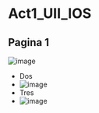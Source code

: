 # Act1_UII_IOS
## Pagina 1
![image](https://github.com/user-attachments/assets/57330943-98b9-4738-9139-ba8fd0d8182f)
- Dos
- ![image](https://github.com/user-attachments/assets/ad6f18e8-c259-45aa-86bc-e55217be8f38)
- Tres
- ![image](https://github.com/user-attachments/assets/92d76282-fbc6-45cf-bacf-3449b6567264)


